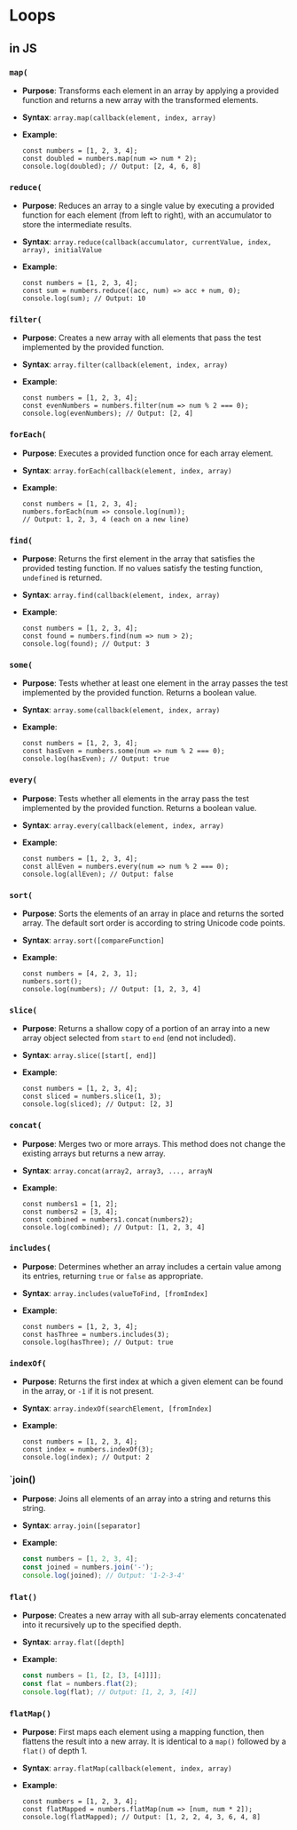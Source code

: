# Loops

## in JS

### `map(`

- **Purpose**: Transforms each element in an array by applying a provided function and returns a new array with the transformed elements.
- **Syntax**: `array.map(callback(element, index, array)`
- **Example**:

  ```javascrip
  const numbers = [1, 2, 3, 4];
  const doubled = numbers.map(num => num * 2);
  console.log(doubled); // Output: [2, 4, 6, 8]
  ```

### `reduce(`

- **Purpose**: Reduces an array to a single value by executing a provided function for each element (from left to right), with an accumulator to store the intermediate results.
- **Syntax**: `array.reduce(callback(accumulator, currentValue, index, array), initialValue`
- **Example**:

  ```javascrip
  const numbers = [1, 2, 3, 4];
  const sum = numbers.reduce((acc, num) => acc + num, 0);
  console.log(sum); // Output: 10
  ```

### `filter(`

- **Purpose**: Creates a new array with all elements that pass the test implemented by the provided function.
- **Syntax**: `array.filter(callback(element, index, array)`
- **Example**:

  ```javascrip
  const numbers = [1, 2, 3, 4];
  const evenNumbers = numbers.filter(num => num % 2 === 0);
  console.log(evenNumbers); // Output: [2, 4]
  ```

### `forEach(`

- **Purpose**: Executes a provided function once for each array element.
- **Syntax**: `array.forEach(callback(element, index, array)`
- **Example**:

  ```javascrip
  const numbers = [1, 2, 3, 4];
  numbers.forEach(num => console.log(num));
  // Output: 1, 2, 3, 4 (each on a new line)
  ```

### `find(`

- **Purpose**: Returns the first element in the array that satisfies the provided testing function. If no values satisfy the testing function, `undefined` is returned.
- **Syntax**: `array.find(callback(element, index, array)`
- **Example**:

  ```javascrip
  const numbers = [1, 2, 3, 4];
  const found = numbers.find(num => num > 2);
  console.log(found); // Output: 3
  ```

### `some(`

- **Purpose**: Tests whether at least one element in the array passes the test implemented by the provided function. Returns a boolean value.
- **Syntax**: `array.some(callback(element, index, array)`
- **Example**:

  ```javascrip
  const numbers = [1, 2, 3, 4];
  const hasEven = numbers.some(num => num % 2 === 0);
  console.log(hasEven); // Output: true
  ```

### `every(`

- **Purpose**: Tests whether all elements in the array pass the test implemented by the provided function. Returns a boolean value.
- **Syntax**: `array.every(callback(element, index, array)`
- **Example**:

  ```javascrip
  const numbers = [1, 2, 3, 4];
  const allEven = numbers.every(num => num % 2 === 0);
  console.log(allEven); // Output: false
  ```

### `sort(`

- **Purpose**: Sorts the elements of an array in place and returns the sorted array. The default sort order is according to string Unicode code points.
- **Syntax**: `array.sort([compareFunction]`
- **Example**:

  ```javascrip
  const numbers = [4, 2, 3, 1];
  numbers.sort();
  console.log(numbers); // Output: [1, 2, 3, 4]
  ```

### `slice(`

- **Purpose**: Returns a shallow copy of a portion of an array into a new array object selected from `start` to `end` (end not included).
- **Syntax**: `array.slice([start[, end]]`
- **Example**:

  ```javascrip
  const numbers = [1, 2, 3, 4];
  const sliced = numbers.slice(1, 3);
  console.log(sliced); // Output: [2, 3]
  ```

### `concat(`
- **Purpose**: Merges two or more arrays. This method does not change the existing arrays but returns a new array.
- **Syntax**: `array.concat(array2, array3, ..., arrayN`
- **Example**:

  ```javascrip
  const numbers1 = [1, 2];
  const numbers2 = [3, 4];
  const combined = numbers1.concat(numbers2);
  console.log(combined); // Output: [1, 2, 3, 4]
  ```

### `includes(`

- **Purpose**: Determines whether an array includes a certain value among its entries, returning `true` or `false` as appropriate.
- **Syntax**: `array.includes(valueToFind, [fromIndex]`
- **Example**:

  ```javascrip
  const numbers = [1, 2, 3, 4];
  const hasThree = numbers.includes(3);
  console.log(hasThree); // Output: true
  ```

### `indexOf(`

- **Purpose**: Returns the first index at which a given element can be found in the array, or `-1` if it is not present.
- **Syntax**: `array.indexOf(searchElement, [fromIndex]`
- **Example**:

  ```javascrip
  const numbers = [1, 2, 3, 4];
  const index = numbers.indexOf(3);
  console.log(index); // Output: 2
  ```

### `join()

- **Purpose**: Joins all elements of an array into a string and returns this string.
- **Syntax**: `array.join([separator]`
- **Example**:

  ```javascript
  const numbers = [1, 2, 3, 4];
  const joined = numbers.join('-');
  console.log(joined); // Output: '1-2-3-4'
  ```

### `flat()`

- **Purpose**: Creates a new array with all sub-array elements concatenated into it recursively up to the specified depth.
- **Syntax**: `array.flat([depth]`
- **Example**:

  ```javascript
  const numbers = [1, [2, [3, [4]]]];
  const flat = numbers.flat(2);
  console.log(flat); // Output: [1, 2, 3, [4]]
  ```

### `flatMap()`

- **Purpose**: First maps each element using a mapping function, then flattens the result into a new array. It is identical to a `map()` followed by a `flat()` of depth 1.
- **Syntax**: `array.flatMap(callback(element, index, array)`
- **Example**:

  ```javascrip
  const numbers = [1, 2, 3, 4];
  const flatMapped = numbers.flatMap(num => [num, num * 2]);
  console.log(flatMapped); // Output: [1, 2, 2, 4, 3, 6, 4, 8]
  ```
